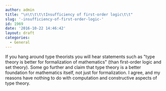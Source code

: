 ```yaml
---
author: admin
title: "\n\t\t\t\tInsufficiency of first-order logic\t\t"
slug: '-insufficiency-of-first-order-logic-'
id: 1969
date: '2016-10-22 14:46:42'
layout: draft
categories:
  - General
---
```


If you hang around type theorists you will hear statements such as "type theory is better for formalization of mathematics" (than first-order logic and set theory). Some go further and claim that type theory is a better foundation for mathematics itself, not just for formalization. I agree, and my reasons have nothing to do with computation and constructive aspects of type theory.